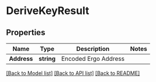 # DeriveKeyResult

## Properties

Name | Type | Description | Notes
------------ | ------------- | ------------- | -------------
**Address** | **string** | Encoded Ergo Address | 

[[Back to Model list]](../README.md#documentation-for-models) [[Back to API list]](../README.md#documentation-for-api-endpoints) [[Back to README]](../README.md)


